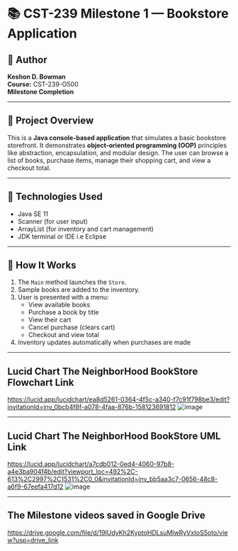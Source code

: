 # 📚 CST-239 Milestone 1 — Bookstore Application

## 👤 Author
**Keshon D. Bowman**  
**Course:** CST-239-O500  
**Milestone Completion**  

---

## 📌 Project Overview

This is a **Java console-based application** that simulates a basic bookstore storefront. It demonstrates **object-oriented programming (OOP)** principles like abstraction, encapsulation, and modular design. The user can browse a list of books, purchase items, manage their shopping cart, and view a checkout total.

---

## 🧱 Technologies Used

- Java SE 11
- Scanner (for user input)
- ArrayList (for inventory and cart management)
- JDK terminal or IDE i.e Eclipse

---

## 🔁 How It Works

1. The `Main` method launches the `Store`.
2. Sample books are added to the inventory.
3. User is presented with a menu:
   - View available books
   - Purchase a book by title
   - View their cart
   - Cancel purchase (clears cart)
   - Checkout and view total
4. Inventory updates automatically when purchases are made

---

## Lucid Chart The NeighborHood BookStore Flowchart Link
https://lucid.app/lucidchart/ea8d5261-0364-4f5c-a340-f7c91f798be3/edit?invitationId=inv_0bcb4f8f-a078-4faa-876b-158123691812
![image](https://github.com/user-attachments/assets/fa42c483-a254-41af-838a-1310ac2de268)

--- 

## Lucid Chart The NeighborHood BookStore UML Link
https://lucid.app/lucidchart/a7cdb012-0ed4-4060-97b8-a4e3ba904f4b/edit?viewport_loc=492%2C-613%2C2997%2C1531%2C0_0&invitationId=inv_bb5aa3c7-0656-48c8-a6f9-67eefa417d12
![image](https://github.com/user-attachments/assets/00574695-b816-45d8-9aef-299f70103c3a)

--- 

## The Milestone videos saved in Google Drive
https://drive.google.com/file/d/19lUdyKh2KyptoHDLsuMlwRyVxtoS5oto/view?usp=drive_link
